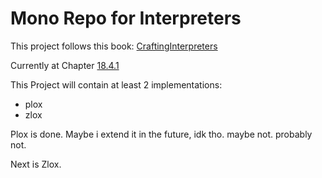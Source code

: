 # Mono Repo for Interpreters

This project follows this book: [CraftingInterpreters](https://craftinginterpreters.com/index.html)

Currently at Chapter [18.4.1](https://craftinginterpreters.com/types-of-values.html#logical-not-and-falsiness)

This Project will contain at least 2 implementations:

- plox
- zlox

Plox is done. Maybe i extend it in the future, idk tho. maybe not. probably not.

Next is Zlox.

